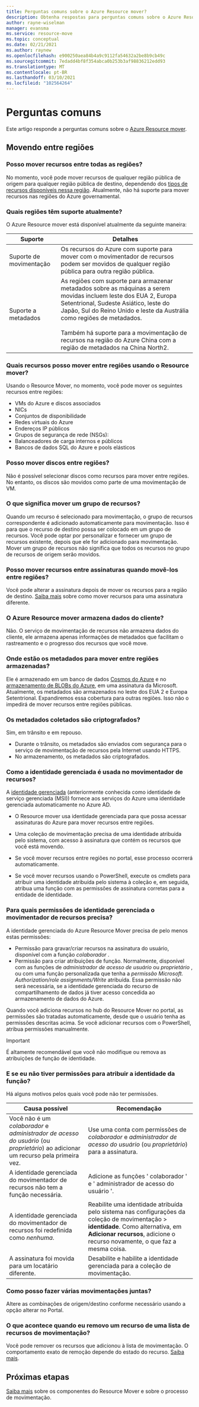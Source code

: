 ```yaml
---
title: Perguntas comuns sobre o Azure Resource mover?
description: Obtenha respostas para perguntas comuns sobre o Azure Resource mover
author: rayne-wiselman
manager: evansma
ms.service: resource-move
ms.topic: conceptual
ms.date: 02/21/2021
ms.author: raynew
ms.openlocfilehash: e900250aea84b4a9c9112fa54632a2be8b9cb49c
ms.sourcegitcommit: 7edadd4bf8f354abca0b253b3af98836212edd93
ms.translationtype: MT
ms.contentlocale: pt-BR
ms.lasthandoff: 03/10/2021
ms.locfileid: "102564264"
---
```

# <a name="common-questions"></a>Perguntas comuns

Este artigo responde a perguntas comuns sobre o [Azure Resource mover](overview.md).


## <a name="moving-across-regions"></a>Movendo entre regiões

### <a name="can-i-move-resources-across-any-regions"></a>Posso mover recursos entre todas as regiões?

No momento, você pode mover recursos de qualquer região pública de origem para qualquer região pública de destino, dependendo dos [tipos de recursos disponíveis nessa região](https://azure.microsoft.com/global-infrastructure/services/). Atualmente, não há suporte para mover recursos nas regiões do Azure governamental.

### <a name="what-regions-are-currently-supported"></a>Quais regiões têm suporte atualmente?

O Azure Resource mover está disponível atualmente da seguinte maneira:

**Suporte** | **Detalhes**
--- | ---
Suporte de movimentação | Os recursos do Azure com suporte para mover com o movimentador de recursos podem ser movidos de qualquer região pública para outra região pública.
Suporte a metadados |  As regiões com suporte para armazenar metadados sobre as máquinas a serem movidas incluem leste dos EUA 2, Europa Setentrional, Sudeste Asiático, leste do Japão, Sul do Reino Unido e leste da Austrália como regiões de metadados. <br/><br/> Também há suporte para a movimentação de recursos na região do Azure China com a região de metadados na China North2.

### <a name="what-resources-can-i-move-across-regions-using-resource-mover"></a>Quais recursos posso mover entre regiões usando o Resource mover?

Usando o Resource Mover, no momento, você pode mover os seguintes recursos entre regiões:

- VMs do Azure e discos associados
- NICs
- Conjuntos de disponibilidade 
- Redes virtuais do Azure 
- Endereços IP públicos
- Grupos de segurança de rede (NSGs):
- Balanceadores de carga internos e públicos 
- Bancos de dados SQL do Azure e pools elásticos

### <a name="can-i-move-disks-across-regions"></a>Posso mover discos entre regiões?

Não é possível selecionar discos como recursos para mover entre regiões. No entanto, os discos são movidos como parte de uma movimentação de VM.

### <a name="what-does-it-mean-to-move-a-resource-group"></a>O que significa mover um grupo de recursos?

Quando um recurso é selecionado para movimentação, o grupo de recursos correspondente é adicionado automaticamente para movimentação. Isso é para que o recurso de destino possa ser colocado em um grupo de recursos. Você pode optar por personalizar e fornecer um grupo de recursos existente, depois que ele for adicionado para movimentação. Mover um grupo de recursos não significa que todos os recursos no grupo de recursos de origem serão movidos.

### <a name="can-i-move-resources-across-subscriptions-when-i-move-them-across-regions"></a>Posso mover recursos entre assinaturas quando movê-los entre regiões?

Você pode alterar a assinatura depois de mover os recursos para a região de destino. [Saiba mais](../azure-resource-manager/management/move-resource-group-and-subscription.md) sobre como mover recursos para uma assinatura diferente. 

### <a name="does-azure-resource-mover-store-customer-data"></a>O Azure Resource mover armazena dados do cliente? 
Não. O serviço de movimentação de recursos não armazena dados do cliente, ele armazena apenas informações de metadados que facilitam o rastreamento e o progresso dos recursos que você move.

### <a name="where-is-the-metadata-for-moving-across-regions-stored"></a>Onde estão os metadados para mover entre regiões armazenadas?

Ele é armazenado em um banco de dados [Cosmos do Azure](../cosmos-db/database-encryption-at-rest.md) e no [armazenamento de BLOBs do Azure](../storage/common/storage-service-encryption.md), em uma assinatura da Microsoft. Atualmente, os metadados são armazenados no leste dos EUA 2 e Europa Setentrional. Expandiremos essa cobertura para outras regiões. Isso não o impedirá de mover recursos entre regiões públicas.

### <a name="is-the-collected-metadata-encrypted"></a>Os metadados coletados são criptografados?

Sim, em trânsito e em repouso.
- Durante o trânsito, os metadados são enviados com segurança para o serviço de movimentação de recursos pela Internet usando HTTPS.
- No armazenamento, os metadados são criptografados.

### <a name="how-is-managed-identity-used-in-resource-mover"></a>Como a identidade gerenciada é usada no movimentador de recursos?

A [identidade gerenciada](../active-directory/managed-identities-azure-resources/overview.md) (anteriormente conhecida como identidade de serviço gerenciada (MSI)) fornece aos serviços do Azure uma identidade gerenciada automaticamente no Azure AD.
- O Resource mover usa identidade gerenciada para que possa acessar assinaturas do Azure para mover recursos entre regiões.
- Uma coleção de movimentação precisa de uma identidade atribuída pelo sistema, com acesso à assinatura que contém os recursos que você está movendo.

- Se você mover recursos entre regiões no portal, esse processo ocorrerá automaticamente.
- Se você mover recursos usando o PowerShell, execute os cmdlets para atribuir uma identidade atribuída pelo sistema à coleção e, em seguida, atribua uma função com as permissões de assinatura corretas para a entidade de identidade. 

### <a name="what-managed-identity-permissions-does-resource-mover-need"></a>Para quais permissões de identidade gerenciada o movimentador de recursos precisa? 

A identidade gerenciada do Azure Resource Mover precisa de pelo menos estas permissões: 

- Permissão para gravar/criar recursos na assinatura do usuário, disponível com a função *colaborador* . 
- Permissão para criar atribuições de função. Normalmente, disponível com as funções de *administrador de acesso de usuário* ou *proprietário* , ou com uma função personalizada que tenha a *permissão Microsoft. Authorization/role assignments/Write* atribuída. Essa permissão não será necessária, se a identidade gerenciada do recurso de compartilhamento de dados já tiver acesso concedida ao armazenamento de dados do Azure. 
 
Quando você adiciona recursos no hub do Resource Mover no portal, as permissões são tratadas automaticamente, desde que o usuário tenha as permissões descritas acima. Se você adicionar recursos com o PowerShell, atribua permissões manualmente.

> [!IMPORTANT]
> É altamente recomendável que você não modifique ou remova as atribuições de função de identidade. 

### <a name="what-if-i-dont-have-permissions-to-assign-role-identity"></a>E se eu não tiver permissões para atribuir a identidade da função?

Há alguns motivos pelos quais você pode não ter permissões.

**Causa possível** | **Recomendação**
--- | ---
Você não é um *colaborador* e *administrador de acesso do usuário* (ou *proprietário*) ao adicionar um recurso pela primeira vez. | Use uma conta com permissões de *colaborador* e *administrador de acesso do usuário* (ou *proprietário*) para a assinatura.
A identidade gerenciada do movimentador de recursos não tem a função necessária. | Adicione as funções ' colaborador ' e ' administrador de acesso do usuário '.
A identidade gerenciada do movimentador de recursos foi redefinida como *nenhuma*. | Reabilite uma identidade atribuída pelo sistema nas configurações da coleção de movimentação > **identidade**. Como alternativa, em **Adicionar recursos**, adicione o recurso novamente, o que faz a mesma coisa.  
A assinatura foi movida para um locatário diferente. | Desabilite e habilite a identidade gerenciada para a coleção de movimentação.

### <a name="how-can-i-do-multiple-moves-together"></a>Como posso fazer várias movimentações juntas?

Altere as combinações de origem/destino conforme necessário usando a opção alterar no Portal.

### <a name="what-happens-when-i-remove-a-resource-from-a-list-of-move-resources"></a>O que acontece quando eu removo um recurso de uma lista de recursos de movimentação?

Você pode remover os recursos que adicionou à lista de movimentação. O comportamento exato de remoção depende do estado do recurso. [Saiba mais](remove-move-resources.md#vm-resource-state-after-removing).



## <a name="next-steps"></a>Próximas etapas

[Saiba mais](about-move-process.md) sobre os componentes do Resource Mover e sobre o processo de movimentação.
